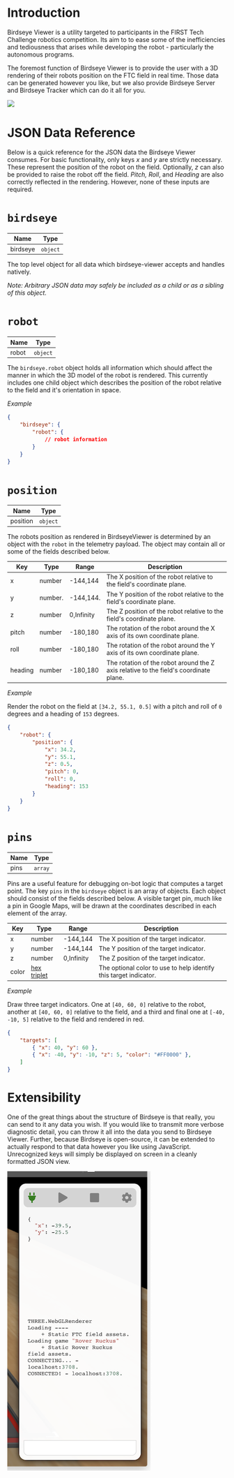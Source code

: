 # Introduction

Birdseye Viewer is a utility targeted to participants in the FIRST Tech Challenge robotics competition. Its aim to to ease some of the inefficiencies and tediousness that arises while developing the robot - particularly the autonomous programs.

The foremost function of Birdseye Viewer is to provide the user with a 3D rendering of their robots position on the FTC field in real time. Those data can be generated however you like, but we also provide Birdseye Server and Birdseye Tracker which can do it all for you.

![](doc/overview.gif)

# JSON Data Reference

Below is a quick reference for the JSON data the Birdseye Viewer consumes. For basic functionality, only keys *x* and *y* are strictly necessary. These represent the position of the robot on the field. Optionally, *z* can also be provided to raise the robot off the field. *Pitch, Roll*, and *Heading* are also correctly reflected in the rendering. However, none of these inputs are required.

`birdseye`
==

| Name     | Type     |
| -------- | -------- |
| birdseye | `object` |

The top level object for all data which birdseye-viewer accepts and handles natively.

_Note: Arbitrary JSON data may safely be included as a child or as a sibling of this object._

`robot`
==

| Name  | Type     |
| ----- | -------- |
| robot | `object` |

The `birdseye.robot` object holds all information which should affect the manner in which the 3D model of the robot is rendered. This currently includes one child object which describes the position of the robot relative to the field and it's orientation in space.

_Example_

```json
{
    "birdseye": {
        "robot": {
            // robot information
        }
    }
}
```

`position`
==

| Name  | Type     |
| ----- | -------- |
| position | `object` |

The robots position as rendered in BirdseyeViewer is determined by an object with the `robot` in the telemetry payload. The object may contain all or some of the fields described below.

| Key     | Type    | Range      | Description                                                                           |
| ------- | ------- | ---------- | ------------------------------------------------------------------------------------- |
| x       | number  | -144,144   | The X position of the robot relative to the field's coordinate plane.                 |
| y       | number. | -144,144.  | The Y position of the robot relative to the field's coordinate plane.                 |
| z       | number  | 0,Infinity | The Z position of the robot relative to the field's coordinate plane.                 |
| pitch   | number  | -180,180   | The rotation of the robot around the X axis of its own coordinate plane.              |
| roll    | number  | -180,180   | The rotation of the robot around the Y axis of its own coordinate plane.              |
| heading | number  | -180,180   | The rotation of the robot around the Z axis relative to the field's coordinate plane. |

_Example_

Render the robot on the field at `[34.2, 55.1, 0.5]` with a pitch and roll of `0` degrees and a heading of `153` degrees.

```json
{
    "robot": {
        "position": {
            "x": 34.2,
            "y": 55.1,
            "z": 0.5,
            "pitch": 0,
            "roll": 0,
            "heading": 153
        }
    }
}
```

`pins`
==

| Name | Type    |
| ---- | ------- |
| pins | `array` |

Pins are a useful feature for debugging on-bot logic that computes a target point. The key `pins` in the `birdseye` object is an array of objects. Each object should consist of the fields described below. A visible target pin, much like a pin in Google Maps, will be drawn at the coordinates described in each element of the array.

| Key   | Type                                                                | Range      | Description                                                       |
| ----- | ------------------------------------------------------------------- | ---------- | ----------------------------------------------------------------- |
| x     | number                                                              | -144,144   | The X position of the target indicator.                           |
| y     | number                                                              | -144,144   | The Y position of the target indicator.                           |
| z     | number                                                              | 0,Infinity | The Z position of the target indicator.                           |
| color | [hex triplet](https://en.wikipedia.org/wiki/Web_colors#Hex_triplet) |            | The optional color to use to help identify this target indicator. |

_Example_

Draw three target indicators. One at `[40, 60, 0]` relative to the robot, another at `[40, 60, 0]` relative to the field, and a third and final one at `[-40, -10, 5]` relative to the field and rendered in red.

```json
{
    "targets": [
        { "x": 40, "y": 60 },
        { "x": -40, "y": -10, "z": 5, "color": "#FF0000" },
    ]
}
```

# Extensibility
One of the great things about the structure of Birdseye is that really, you can send to it any data you wish. If you would like to transmit more verbose diagnostic detail, you can throw it all into the data you send to Birdseye Viewer. Further, because Birdseye is open-source, it can be extended to actually respond to that data however you like using JavaScript. Unrecognized keys will simply be displayed on screen in a cleanly formatted JSON view.

![](doc/rightRail.png)

